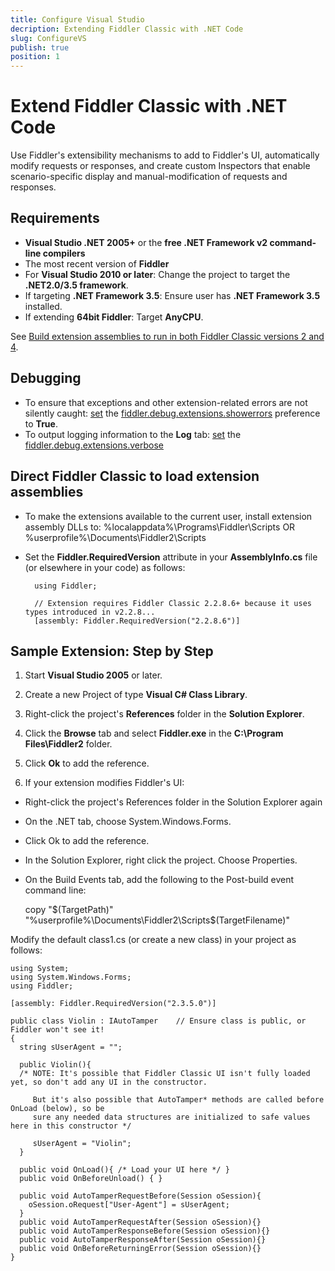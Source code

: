 ```yaml
---
title: Configure Visual Studio
decription: Extending Fiddler Classic with .NET Code
slug: ConfigureVS
publish: true
position: 1
---
```


Extend Fiddler Classic with .NET Code
=============================

Use Fiddler's extensibility mechanisms to add to Fiddler's UI, automatically modify requests or responses, and create custom Inspectors that enable scenario-specific display and manual-modification of requests and responses.

Requirements
------------

+ **Visual Studio .NET 2005+** or the **free .NET Framework v2 command-line compilers**
+ The most recent version of **Fiddler**
+ For **Visual Studio 2010 or later**: Change the project to target the **.NET2.0/3.5 framework**.
+ If targeting **.NET Framework 3.5**: Ensure user has **.NET Framework 3.5** installed.
+ If extending **64bit Fiddler**: Target **AnyCPU**.

See [Build extension assemblies to run in both Fiddler Classic versions 2 and 4][1].

Debugging
---------

+ To ensure that exceptions and other extension-related errors are not silently caught: [set][1] the [fiddler.debug.extensions.showerrors][2] preference to **True**. 
+ To output logging information to the **Log** tab: [set][1] the [fiddler.debug.extensions.verbose][2]

[1]: http://fiddler.wikidot.com/prefsaction
[2]: http://fiddler.wikidot.com/prefslist

Direct Fiddler Classic to load extension assemblies
-------------------------------------------

+ To make the extensions available to the current user, install extension assembly DLLs to:
		%localappdata%\Programs\Fiddler\Scripts
		OR
		%userprofile%\Documents\Fiddler2\Scripts

+ Set the **Fiddler.RequiredVersion** attribute in your **AssemblyInfo.cs** file (or elsewhere in your code) as follows:

		using Fiddler;

		// Extension requires Fiddler Classic 2.2.8.6+ because it uses types introduced in v2.2.8...
		[assembly: Fiddler.RequiredVersion("2.2.8.6")]



Sample Extension: Step by Step
------------------------------

1. Start **Visual Studio 2005** or later.

2. Create a new Project of type **Visual C# Class Library**.

3. Right-click the project's **References** folder in the **Solution Explorer**.

4. Click the **Browse** tab and select **Fiddler.exe** in the **C:\Program Files\Fiddler2** folder. 

5. Click **Ok** to add the reference.

6. If your extension modifies Fiddler's UI:

 + Right-click the project's References folder in the Solution Explorer again
 + On the .NET tab, choose System.Windows.Forms.
 + Click Ok to add the reference.
 + In the Solution Explorer, right click the project.  Choose Properties.
 + On the Build Events tab, add the following to the Post-build event command line:

    copy "$(TargetPath)" "%userprofile%\Documents\Fiddler2\Scripts\$(TargetFilename)"

Modify the default class1.cs (or create a new class) in your project as follows:

	using System;
	using System.Windows.Forms;
	using Fiddler;
	
	[assembly: Fiddler.RequiredVersion("2.3.5.0")]
	
	public class Violin : IAutoTamper    // Ensure class is public, or Fiddler won't see it!
	{
	  string sUserAgent = "";
	
	  public Violin(){
	  /* NOTE: It's possible that Fiddler Classic UI isn't fully loaded yet, so don't add any UI in the constructor.
	
	     But it's also possible that AutoTamper* methods are called before OnLoad (below), so be
	     sure any needed data structures are initialized to safe values here in this constructor */
	    
	     sUserAgent = "Violin";
	  }
	
	  public void OnLoad(){ /* Load your UI here */ }
	  public void OnBeforeUnload() { }
	
	  public void AutoTamperRequestBefore(Session oSession){
	    oSession.oRequest["User-Agent"] = sUserAgent;
	  }
	  public void AutoTamperRequestAfter(Session oSession){}
	  public void AutoTamperResponseBefore(Session oSession){}
	  public void AutoTamperResponseAfter(Session oSession){}
	  public void OnBeforeReturningError(Session oSession){}
	}

[1]: ./ExtensionsForv2Andv4
